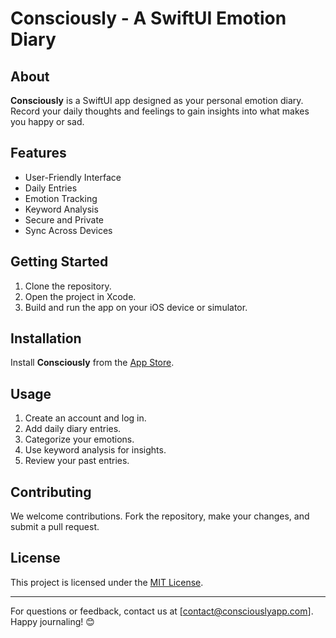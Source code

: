 # Consciously - A SwiftUI Emotion Diary

## About

**Consciously** is a SwiftUI app designed as your personal emotion diary. Record your daily thoughts and feelings to gain insights into what makes you happy or sad.

## Features

- User-Friendly Interface
- Daily Entries
- Emotion Tracking
- Keyword Analysis
- Secure and Private
- Sync Across Devices

## Getting Started

1. Clone the repository.
2. Open the project in Xcode.
3. Build and run the app on your iOS device or simulator.

## Installation

Install **Consciously** from the [App Store](https://appstore.com/consciously).

## Usage

1. Create an account and log in.
2. Add daily diary entries.
3. Categorize your emotions.
4. Use keyword analysis for insights.
5. Review your past entries.

## Contributing

We welcome contributions. Fork the repository, make your changes, and submit a pull request.

## License

This project is licensed under the [MIT License](LICENSE.md).

---

For questions or feedback, contact us at [contact@consciouslyapp.com]. Happy journaling! 😊
